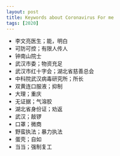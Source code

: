 ```yaml
---
layout: post
title: Keywords about Coronavirus For me
tags: [2020]
---
```


- 李文亮医生；能，明白
- 可防可控；有限人传人
- 钟南山院士
- 武汉市委；物资充足
- 武汉市红十字会；湖北省慈善总会
- 中科院武汉病毒研究所；所长
- 双黄连口服液；抑制
- 大理；重庆
- 无证据；气溶胶
- 湖北省身份证；劝返
- 武汉；敲锣
- 口罩；微商
- 野蛮执法；暴力执法
- 蛋壳；自如
- 当当；强制复工